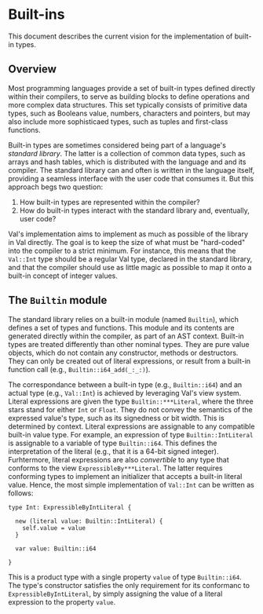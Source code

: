 #  Built-ins

This document describes the current vision for the implementation of built-in types.

## Overview

Most programming languages provide a set of built-in types defined directly within their compilers, to serve as building blocks to define operations and more complex data structures.
This set typically consists of primitive data types, such as Booleans value, numbers, characters and pointers, but may also include more sophisticaed types, such as tuples and first-class functions.

Built-in types are sometimes considered being part of a language's *standard library*.
The latter is a collection of common data types, such as arrays and hash tables, which is distributed with the language and and its compiler.
The standard library can and often is written in the language itself, providing a seamless interface with the user code that consumes it.
But this approach begs two question:
1. How built-in types are represented within the compiler?
2. How do built-in types interact with the standard library and, eventually, user code?

Val's implementation aims to implement as much as possible of the library in Val directly.
The goal is to keep the size of what must be "hard-coded" into the compiler to a strict minimum.
For instance, this means that the `Val::Int` type should be a regular Val type, declared in the standard library, and that the compiler should use as little magic as possible to map it onto a built-in concept of integer values.

## The `Builtin` module

The standard library relies on a built-in module (named `Builtin`), which defines a set of types and functions.
This module and its contents are generated directly within the compiler, as part of an AST context.
Built-in types are treated differently than other nominal types.
They are pure value objects, which do not contain any constructor, methods or destructors.
They can only be created out of literal expressions, or result from a built-in function call (e.g., `Builtin::i64_add(_:_:)`).

The correspondance between a built-in type (e.g., `Builtin::i64`) and an actual type (e.g., `Val::Int`) is achieved by leveraging Val's view system.
Literal expressions are given the type `Builtin::***Literal`, where the three stars stand for either `Int` or `Float`.
They do not convey the semantics of the expressed value's type, such as its signedness or bit width.
This is determined by context. 
Literal expressions are assignable to any compatible built-in value type.
For example, an expression of type `Builtin::IntLiteral` is assignable to a variable of type `Builtin::i64`.
This defines the interpretation of the literal (e.g., that it is a 64-bit signed integer).
Furhtermore, literal expressions are also *convertible* to any type that conforms to the view `ExpressibleBy***Literal`.
The latter requires conforming types to implement an initializer that accepts a built-in literal value.
Hence, the most simple implementation of `Val::Int` can be written as follows:

```val
type Int: ExpressibleByIntLiteral {

  new (literal value: Builtin::IntLiteral) {
    self.value = value
  }

  var value: Builtin::i64

}
```

This is a product type with a single property `value` of type `Builtin::i64`.
The type's constructor satisfies the only requirement for its conformanc to `ExpressibleByIntLiteral`, by simply assigning the value of a literal expression to the property `value`. 

